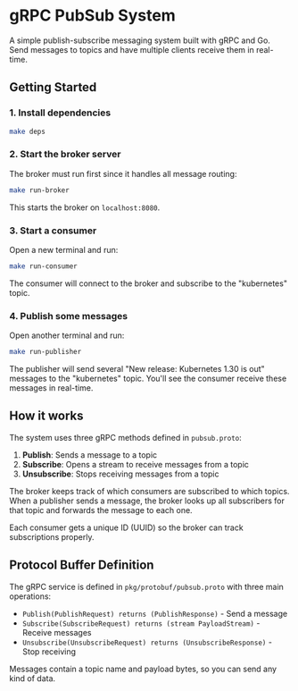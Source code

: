 # gRPC PubSub System

A simple publish-subscribe messaging system built with gRPC and Go. Send
messages to topics and have multiple clients receive them in real-time.

## Getting Started

### 1. Install dependencies

```bash
make deps
```

### 2. Start the broker server

The broker must run first since it handles all message routing:

```bash
make run-broker
```

This starts the broker on `localhost:8080`.

### 3. Start a consumer

Open a new terminal and run:

```bash
make run-consumer
```

The consumer will connect to the broker and subscribe to the "kubernetes" topic.

### 4. Publish some messages

Open another terminal and run:

```bash
make run-publisher
```

The publisher will send several "New release: Kubernetes 1.30 is out" messages
to the "kubernetes" topic. You'll see the consumer receive these messages in
real-time.

## How it works

The system uses three gRPC methods defined in `pubsub.proto`:

1. **Publish**: Sends a message to a topic
2. **Subscribe**: Opens a stream to receive messages from a topic
3. **Unsubscribe**: Stops receiving messages from a topic

The broker keeps track of which consumers are subscribed to which topics. When a
publisher sends a message, the broker looks up all subscribers for that topic
and forwards the message to each one.

Each consumer gets a unique ID (UUID) so the broker can track subscriptions
properly.

## Protocol Buffer Definition

The gRPC service is defined in `pkg/protobuf/pubsub.proto` with three main
operations:

- `Publish(PublishRequest) returns (PublishResponse)` - Send a message
- `Subscribe(SubscribeRequest) returns (stream PayloadStream)` - Receive
  messages
- `Unsubscribe(UnsubscribeRequest) returns (UnsubscribeResponse)` - Stop
  receiving

Messages contain a topic name and payload bytes, so you can send any kind of
data.
